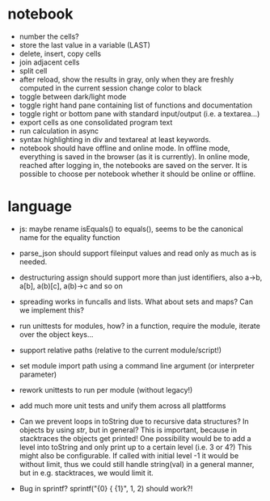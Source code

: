 # notebook

* number the cells?
* store the last value in a variable (LAST)
* delete, insert, copy cells
* join adjacent cells
* split cell
* after reload, show the results in gray, only when they are freshly computed in the current session change color to black
* toggle between dark/light mode
* toggle right hand pane containing list of functions and documentation
* toggle right or bottom pane with standard input/output (i.e. a textarea...)
* export cells as one consolidated program text
* run calculation in async
* syntax highlighting in div and textarea! at least keywords.
* notebook should have offline and online mode. In offline mode, everything is saved in the browser (as it is currently). In online mode, reached after logging in, the notebooks are saved on the server. It is possible to choose per notebook whether it should be online or offline.

# language

* js: maybe rename isEquals() to equals(), seems to be the canonical name for the equality function
* parse_json should support fileinput values and read only as much as is needed.
* destructuring assign should support more than just identifiers, also a->b, a[b], a(b)[c], a(b)->c and so on
* spreading works in funcalls and lists. What about sets and maps? Can we implement this?

* run unittests for modules, how? in a function, require the module, iterate over the object keys...
* support relative paths (relative to the current module/script!)
* set module import path using a command line argument (or interpreter parameter)

* rework unittests to run per module (without legacy!)
* add much more unit tests and unify them across all plattforms

* Can we prevent loops in toString due to recursive data structures? In objects by using _str_, but in general? This is important, because in stacktraces the objects get printed!
  One possibility would be to add a level into toString and only print up to a certain level (i.e. 3 or 4?) This might also be configurable. If called with initial level -1
  it would be without limit, thus we could still handle string(val) in a general manner, but in e.g. stacktraces, we would limit it.


* Bug in sprintf? sprintf("{0} \{ {1}", 1, 2) should work?!